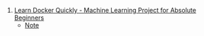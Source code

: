 1. [Learn Docker Quickly - Machine Learning Project for Absolute Beginners](https://youtu.be/-l7YocEQtA0)
    - [Note](./Notes/Learn_Docker_Quickly_ML_Project.md)